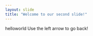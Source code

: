 ```yaml
---
layout: slide
title: "Welcome to our second slide!"
---
```

helloworld
Use the left arrow to go back!
